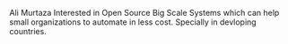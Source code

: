 
<!---
amurtazattt/amurtazattt is a ✨ special ✨ repository because its `README.md` (this file) appears on your GitHub profile.
You can click the Preview link to take a look at your changes.
--->
Ali Murtaza
Interested in Open Source Big Scale Systems which can help small organizations to automate in less cost. Specially in devloping countries. 
